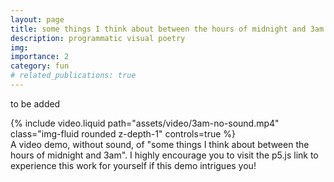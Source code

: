 ```yaml
---
layout: page
title: some things I think about between the hours of midnight and 3am
description: programmatic visual poetry
img: 
importance: 2
category: fun
# related_publications: true
---
```


to be added

<div class="row">
    <div class="col-sm mt-3 mt-md-0">
        {% include video.liquid path="assets/video/3am-no-sound.mp4" class="img-fluid rounded z-depth-1" controls=true %}
    </div>
</div>
<div class="caption">
    A video demo, without sound, of "some things I think about between the hours of midnight and 3am". I highly encourage you to visit the p5.js link to experience this work for yourself if this demo intrigues you!
</div>